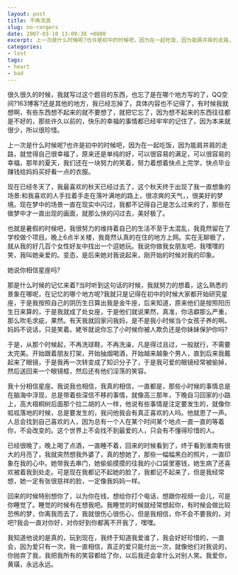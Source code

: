 ```yaml
---
layout: post
title: 不再流浪
slug: no-rangers
date: 2007-03-10 13:09:38 +0800
excerpt: 上一次是什么时候呢?也许是初中的时候吧，因为在一起吃饭，因为能肩并肩的走路，就觉得自己很幸福了，原来还是单纯的好，可以很容易的满足，可以很容易的幸福，那年的夏天，我们还在一块努力的笑着，努力着想着快点上完学，快点毕业赚钱给妈妈买好看一点的衣服。
categories:
- lost
tags:
- heart
- bad
---
```


很久很久的时候，我就写过这个题目的东西，也忘了是在哪个地方写的了，QQ空间?163博客?还是其他的地方，我已经忘掉了，具体内容也不记得了，有时候我就想啊，有些东西想不起来的就不要想了，就把它忘了，因为想不起来的东西往往都是不好的，那些许久以前的，快乐的幸福的事情都已经牢牢的记住了，因为本来就很少，所以很珍惜。

上一次是什么时候呢?也许是初中的时候吧，因为在一起吃饭，因为能肩并肩的走路，就觉得自己很幸福了，原来还是单纯的好，可以很容易的满足，可以很容易的幸福，那年的夏天，我们还在一块努力的笑着，努力着想着快点上完学，快点毕业赚钱给妈妈买好看一点的衣服。


现在已经冬天了，我最喜欢的秋天已经过去了，这个秋天终于出现了我一直想象的场景:和我喜欢的人手拉着手走在落叶满地的路上，很凉爽的天气，，很美好的梦境。现在梦中的场景一直在现实中闪过，我都不记得自己是怎么过来的了，那些在做梦中才一直出现的画面，就那么快的闪过去，美好极了。

也就是暑假的时候吧，我很努力的维持着自己的生活不至于太混乱，我竟然留在了学校做个项目。晚上6点半关楼，我竟然认真的在住的地方上网。实在无聊极了，就从我的好几百个女性好友中找出一个逗她玩。我说你做我女朋友吧，我嘿嘿的笑，我叫她亲爱的。变态，是后来她对我说起来，刚开始的时候对我的印象。

她说你相信星座吗?

那是什么时候的记忆来着?当时听到这句话的时候，我就努力的想着，这么熟悉的景象在哪呢，在记忆的哪个地方呢?我就只是记得在初中的时候大家都开始研究星座，于是我按照自己的阴历生日算出我是金牛座，后来知道，原来他们是按照阳历生日来算的，于是我就成了处女座，于是他们就说果然，真准，你洁癖那么严重，那么吹毛求疵，果然。有天我就回家问我妈，是不是我小时候当个女孩子养的啊。妈妈不说话，只是笑着。姥爷就说你忘了小时候你被人欺负还是你妹妹保护你吗?

于是，从那个时候起，不再洗球鞋，不再洗澡，凡是得过且过，一般就行，不需要太完美。开始跟着朋友打架，开始抽烟喝酒，开始越来越象个男人，直到后来我戴起来了眼镜，于是我再一次转变成了知识分子了，于是我可爱的眼镜经常被偷掉，然后送回来一个眼镜框，然后还有他们淫荡的笑容。

我十分相信星座。我说我也相信，我真的相信，一直都是，那些小时候的事情总是在脑海中浮现，总是带着些深信不移的事情，就像高三那年，下晚自习回家的小路上，高大梧桐树后面那个拉二胡的人一样，他说有些事情是注定要发生的，就像你呱呱落地的时候，总是要发生的，我问他我会有真正喜欢的人吗。他就恩了一声。人总会找到自己喜欢的人，因为总有一个人在某个时间某个地点一直一直的等着你，不会改变的。这个世界上不会找不到最爱的人，只会有不懂得珍惜的人。

已经很晚了，晚上喝了点酒，一直睡不着，回来的时候看到了，终于看到淮南有很大的月亮了，我就突然想我外婆了，真的想她了，那些一幅幅黑白的照片，一直印象在我的心中。她带我去串门，她偷偷摸摸的往我的小口袋里塞钱，她生病了还喜欢被着我到处走。可是现在我都记不起她的脸了，我都记不起来了，但是我经常想，她一定有张很慈祥的脸，一定像我妈妈一样。

回来的时候特别想你了，以为你在线，想给你打个电话，想跟你视频一会儿，可是你睡觉了。睡觉的时候有在想我吧。我睡觉的时候就经常想起你，有时候会做比较恐怖的梦，你离我而去了，我就很伤心很伤心，但是我相信，你不会不要我的，对吧?我会一直对你好，对你好到你都离不开我了，嘿嘿。

我知道他说的是真的，玩到现在，我终于知道我爱谁了，我会好好珍惜的，一直会，因为爱只有一次，我一直相信，真正的爱只能付出一次，就像他们对我说的，你抛弃了我，我把我所有的笑容都给了你，以后我还会拿什么对别人笑。我爱你，黄璜，永远永远。
